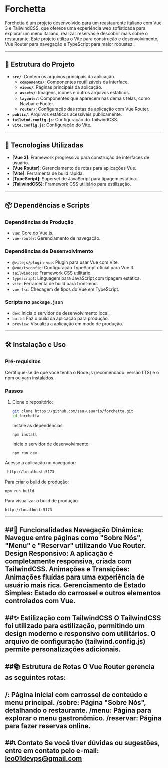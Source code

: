 # Forchetta

Forchetta é um projeto desenvolvido para um reastaurente italiano com Vue 3 e TailwindCSS, que oferece uma experiência web sofisticada para explorar um menu italiano, realizar reservas e descobrir mais sobre o restaurante. Este projeto utiliza o Vite para construção e desenvolvimento, Vue Router para navegação e TypeScript para maior robustez.

---

## 📂 Estrutura do Projeto

- **`src/`**: Contém os arquivos principais da aplicação.
  - **`components/`**: Componentes reutilizáveis da interface.
  - **`views/`**: Páginas principais da aplicação.
  - **`assets/`**: Imagens, ícones e outros arquivos estáticos.
  - **`layouts/`**: Componentes que aparecem nas demais telas, como Navbar e Footer.
  - **`router/`**: Configuração das rotas da aplicação com Vue Router.
- **`public/`**: Arquivos estáticos acessíveis publicamente.
- **`tailwind.config.js`**: Configuração do TailwindCSS.
- **`vite.config.js`**: Configuração do Vite.

---

## 🚀 Tecnologias Utilizadas

- **[Vue 3]**: Framework progressivo para construção de interfaces de usuário.
- **[Vue Router]**: Gerenciamento de rotas para aplicações Vue.
- **[Vite]**: Ferramenta de build rápida.
- **[TypeScript]**: Superset de JavaScript para tipagem estática.
- **[TailwindCSS]**: Framework CSS utilitário para estilização.

---

## 📦 Dependências e Scripts

### Dependências de Produção

- `vue`: Core do Vue.js.
- `vue-router`: Gerenciamento de navegação.

### Dependências de Desenvolvimento

- `@vitejs/plugin-vue`: Plugin para usar Vue com Vite.
- `@vue/tsconfig`: Configuração TypeScript oficial para Vue 3.
- `tailwindcss`: Framework CSS utilitário.
- `typescript`: Linguagem para JavaScript com tipagem estática.
- `vite`: Ferramenta de build para front-end.
- `vue-tsc`: Checagem de tipos do Vue em TypeScript.

### Scripts no `package.json`

- `dev`: Inicia o servidor de desenvolvimento local.
- `build`: Faz o build da aplicação para produção.
- `preview`: Visualiza a aplicação em modo de produção.

---

## 🛠️ Instalação e Uso

### Pré-requisitos

Certifique-se de que você tenha o Node.js (recomendado: versão LTS) e o npm ou yarn instalados.

### Passos

1. Clone o repositório:
   ```bash
   git clone https://github.com/seu-usuario/forchetta.git
   cd forchetta
   ```
   Instale as dependências:
 
   ```bash
   npm install
   ```
   
   Inicie o servidor de desenvolvimento:
   
   ```bash
   npm run dev
   ```

Acesse a aplicação no navegador:

  ```bash
   http://localhost:5173
   ```

Para criar o build de produção:

   ```bash
   npm run build
   ```
Para visualizar o build de produção

   ```bash
   http://localhost:5173
   ```
---
##🌟 Funcionalidades
Navegação Dinâmica: Navegue entre páginas como "Sobre Nós", "Menu" e "Reservar" utilizando Vue Router.
Design Responsivo: A aplicação é completamente responsiva, criada com TailwindCSS.
Animações e Transições: Animações fluídas para uma experiência de usuário mais rica.
Gerenciamento de Estado Simples: Estado do carrossel e outros elementos controlados com Vue.
---
##✨ Estilização com TailwindCSS
O TailwindCSS foi utilizado para estilização, permitindo um design moderno e responsivo com utilitários. O arquivo de configuração (tailwind.config.js) permite personalizações adicionais.
---
##📚 Estrutura de Rotas
O Vue Router gerencia as seguintes rotas:
---
/: Página inicial com carrossel de conteúdo e menu principal.
/sobre: Página "Sobre Nós", detalhando o restaurante.
/menu: Página para explorar o menu gastronômico.
/reservar: Página para fazer reservas online.
---
##📞 Contato
Se você tiver dúvidas ou sugestões, entre em contato pelo e-mail: leo01devps@gmail.com
---
